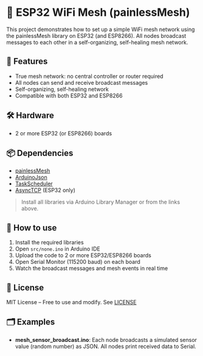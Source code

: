 # 📡 ESP32 WiFi Mesh (painlessMesh)

This project demonstrates how to set up a simple WiFi mesh network using the painlessMesh library on ESP32 (and ESP8266). All nodes broadcast messages to each other in a self-organizing, self-healing mesh network.

## 📝 Features

- True mesh network: no central controller or router required
- All nodes can send and receive broadcast messages
- Self-organizing, self-healing network
- Compatible with both ESP32 and ESP8266

## 🛠 Hardware

- 2 or more ESP32 (or ESP8266) boards

## 📦 Dependencies

- [painlessMesh](https://github.com/gmag11/painlessMesh)    
- [ArduinoJson](https://github.com/bblanchon/ArduinoJson)
- [TaskScheduler](https://github.com/arkhipenko/TaskScheduler)
- [AsyncTCP](https://github.com/me-no-dev/AsyncTCP) (ESP32 only)

> Install all libraries via Arduino Library Manager or from the links above.

## 🚀 How to use

1. Install the required libraries
2. Open `src/none.ino` in Arduino IDE
3. Upload the code to 2 or more ESP32/ESP8266 boards
4. Open Serial Monitor (115200 baud) on each board
5. Watch the broadcast messages and mesh events in real time

## 📄 License

MIT License – Free to use and modify. See [LICENSE](../../LICENSE)

## 🗂 Examples

- **mesh_sensor_broadcast.ino**: Each node broadcasts a simulated sensor value (random number) as JSON. All nodes print received data to Serial.
